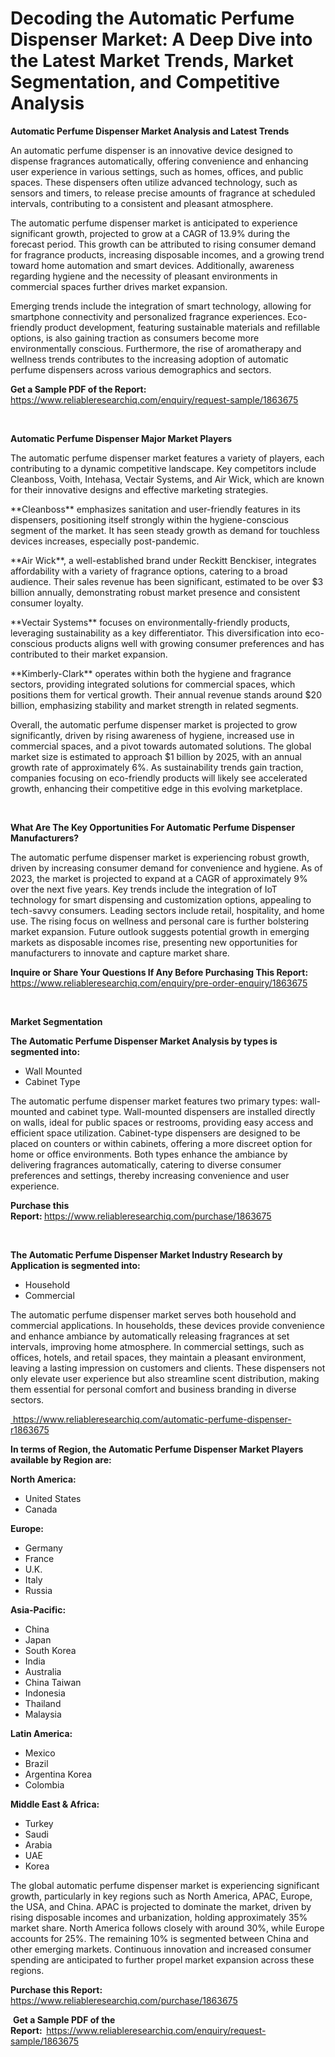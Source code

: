 <p><h1>Decoding the Automatic Perfume Dispenser Market: A Deep Dive into the Latest Market Trends, Market Segmentation, and Competitive Analysis</h1></p><p><strong>Automatic Perfume Dispenser Market Analysis and Latest Trends</strong></p>
<p><p>An automatic perfume dispenser is an innovative device designed to dispense fragrances automatically, offering convenience and enhancing user experience in various settings, such as homes, offices, and public spaces. These dispensers often utilize advanced technology, such as sensors and timers, to release precise amounts of fragrance at scheduled intervals, contributing to a consistent and pleasant atmosphere.</p><p>The automatic perfume dispenser market is anticipated to experience significant growth, projected to grow at a CAGR of 13.9% during the forecast period. This growth can be attributed to rising consumer demand for fragrance products, increasing disposable incomes, and a growing trend toward home automation and smart devices. Additionally, awareness regarding hygiene and the necessity of pleasant environments in commercial spaces further drives market expansion.</p><p>Emerging trends include the integration of smart technology, allowing for smartphone connectivity and personalized fragrance experiences. Eco-friendly product development, featuring sustainable materials and refillable options, is also gaining traction as consumers become more environmentally conscious. Furthermore, the rise of aromatherapy and wellness trends contributes to the increasing adoption of automatic perfume dispensers across various demographics and sectors.</p></p>
<p><strong>Get a Sample PDF of the Report:&nbsp;</strong> <a href="https://www.reliableresearchiq.com/enquiry/request-sample/1863675?utm_campaign=1129&utm_medium=2&utm_source=Github&utm_content=ia&utm_term=16042025&utm_id=automatic-perfume-dispenser">https://www.reliableresearchiq.com/enquiry/request-sample/1863675</a></p>
<p>&nbsp;</p>
<p><strong>Automatic Perfume Dispenser Major Market Players</strong></p>
<p><p>The automatic perfume dispenser market features a variety of players, each contributing to a dynamic competitive landscape. Key competitors include Cleanboss, Voith, Intehasa, Vectair Systems, and Air Wick, which are known for their innovative designs and effective marketing strategies.</p><p>**Cleanboss** emphasizes sanitation and user-friendly features in its dispensers, positioning itself strongly within the hygiene-conscious segment of the market. It has seen steady growth as demand for touchless devices increases, especially post-pandemic. </p><p>**Air Wick**, a well-established brand under Reckitt Benckiser, integrates affordability with a variety of fragrance options, catering to a broad audience. Their sales revenue has been significant, estimated to be over $3 billion annually, demonstrating robust market presence and consistent consumer loyalty.</p><p>**Vectair Systems** focuses on environmentally-friendly products, leveraging sustainability as a key differentiator. This diversification into eco-conscious products aligns well with growing consumer preferences and has contributed to their market expansion.</p><p>**Kimberly-Clark** operates within both the hygiene and fragrance sectors, providing integrated solutions for commercial spaces, which positions them for vertical growth. Their annual revenue stands around $20 billion, emphasizing stability and market strength in related segments.</p><p>Overall, the automatic perfume dispenser market is projected to grow significantly, driven by rising awareness of hygiene, increased use in commercial spaces, and a pivot towards automated solutions. The global market size is estimated to approach $1 billion by 2025, with an annual growth rate of approximately 6%. As sustainability trends gain traction, companies focusing on eco-friendly products will likely see accelerated growth, enhancing their competitive edge in this evolving marketplace.</p></p>
<p>&nbsp;</p>
<p><strong>What Are The Key Opportunities For Automatic Perfume Dispenser Manufacturers?</strong></p>
<p><p>The automatic perfume dispenser market is experiencing robust growth, driven by increasing consumer demand for convenience and hygiene. As of 2023, the market is projected to expand at a CAGR of approximately 9% over the next five years. Key trends include the integration of IoT technology for smart dispensing and customization options, appealing to tech-savvy consumers. Leading sectors include retail, hospitality, and home use. The rising focus on wellness and personal care is further bolstering market expansion. Future outlook suggests potential growth in emerging markets as disposable incomes rise, presenting new opportunities for manufacturers to innovate and capture market share.</p></p>
<p><strong>Inquire or Share Your Questions If Any Before Purchasing This Report:</strong> <a href="https://www.reliableresearchiq.com/enquiry/pre-order-enquiry/1863675?utm_campaign=1129&utm_medium=2&utm_source=Github&utm_content=ia&utm_term=16042025&utm_id=automatic-perfume-dispenser">https://www.reliableresearchiq.com/enquiry/pre-order-enquiry/1863675</a></p>
<p>&nbsp;</p>
<p><strong>Market Segmentation</strong></p>
<p><strong>The Automatic Perfume Dispenser Market Analysis by types is segmented into:</strong></p>
<p><ul><li>Wall Mounted</li><li>Cabinet Type</li></ul></p>
<p><p>The automatic perfume dispenser market features two primary types: wall-mounted and cabinet type. Wall-mounted dispensers are installed directly on walls, ideal for public spaces or restrooms, providing easy access and efficient space utilization. Cabinet-type dispensers are designed to be placed on counters or within cabinets, offering a more discreet option for home or office environments. Both types enhance the ambiance by delivering fragrances automatically, catering to diverse consumer preferences and settings, thereby increasing convenience and user experience.</p></p>
<p><strong>Purchase this Report:&nbsp;</strong><a href="https://www.reliableresearchiq.com/purchase/1863675?utm_campaign=1129&utm_medium=2&utm_source=Github&utm_content=ia&utm_term=16042025&utm_id=automatic-perfume-dispenser">https://www.reliableresearchiq.com/purchase/1863675</a></p>
<p>&nbsp;</p>
<p><strong>The Automatic Perfume Dispenser Market Industry Research by Application is segmented into:</strong></p>
<p><ul><li>Household</li><li>Commercial</li></ul></p>
<p><p>The automatic perfume dispenser market serves both household and commercial applications. In households, these devices provide convenience and enhance ambiance by automatically releasing fragrances at set intervals, improving home atmosphere. In commercial settings, such as offices, hotels, and retail spaces, they maintain a pleasant environment, leaving a lasting impression on customers and clients. These dispensers not only elevate user experience but also streamline scent distribution, making them essential for personal comfort and business branding in diverse sectors.</p></p>
<p><a href="https://www.reliableresearchiq.com/automatic-perfume-dispenser-r1863675?utm_campaign=1129&utm_medium=2&utm_source=Github&utm_content=ia&utm_term=16042025&utm_id=automatic-perfume-dispenser">&nbsp;https://www.reliableresearchiq.com/automatic-perfume-dispenser-r1863675</a></p>
<p><strong>In terms of Region, the Automatic Perfume Dispenser Market Players available by Region are:</strong></p>
<p>
    <p> <strong> North America: </strong>
        <ul>
            <li>United States</li>
            <li>Canada</li>
        </ul>
        </p> 
    <p> <strong> Europe: </strong>
        <ul>
            <li>Germany</li>
            <li>France</li>
            <li>U.K.</li>
            <li>Italy</li>
            <li>Russia</li>
        </ul>
        </p> 
    <p> <strong> Asia-Pacific: </strong>
        <ul>
            <li>China</li>
            <li>Japan</li>
            <li>South Korea</li>
            <li>India</li>
            <li>Australia</li>
            <li>China Taiwan</li>
            <li>Indonesia</li>
            <li>Thailand</li>
            <li>Malaysia</li>
        </ul>
        </p> 
    <p> <strong> Latin America: </strong>
        <ul>
            <li>Mexico</li>
            <li>Brazil</li>
            <li>Argentina Korea</li>
            <li>Colombia</li>
        </ul>
        </p> 
    <p> <strong> Middle East & Africa: </strong>
        <ul>
            <li>Turkey</li>
            <li>Saudi</li>
            <li>Arabia</li>
            <li>UAE</li>
            <li>Korea</li>
        </ul>
    </p>
    </p>
<p><p>The global automatic perfume dispenser market is experiencing significant growth, particularly in key regions such as North America, APAC, Europe, the USA, and China. APAC is projected to dominate the market, driven by rising disposable incomes and urbanization, holding approximately 35% market share. North America follows closely with around 30%, while Europe accounts for 25%. The remaining 10% is segmented between China and other emerging markets. Continuous innovation and increased consumer spending are anticipated to further propel market expansion across these regions.</p></p>
<p><strong>Purchase this Report: </strong><a href="https://www.reliableresearchiq.com/purchase/1863675?utm_campaign=1129&utm_medium=2&utm_source=Github&utm_content=ia&utm_term=16042025&utm_id=automatic-perfume-dispenser">https://www.reliableresearchiq.com/purchase/1863675</a></p>
<p>&nbsp;<strong>Get a Sample PDF of the Report:&nbsp;&nbsp;</strong><a href="https://www.reliableresearchiq.com/enquiry/request-sample/1863675?utm_campaign=1129&utm_medium=2&utm_source=Github&utm_content=ia&utm_term=16042025&utm_id=automatic-perfume-dispenser">https://www.reliableresearchiq.com/enquiry/request-sample/1863675</a></p>
<p><strong></strong></p>
<p><p></p><p></p><p></p></p>